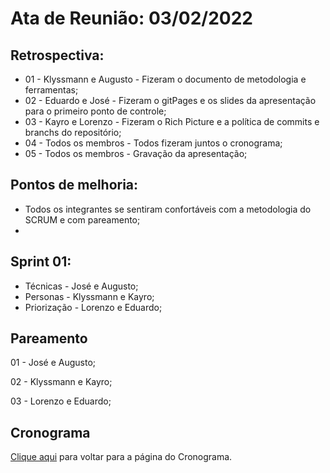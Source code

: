 # Ata de Reunião: 03/02/2022

## Retrospectiva:
- 01 - Klyssmann e Augusto - Fizeram o documento de metodologia e ferramentas;
- 02 - Eduardo e José - Fizeram o gitPages e os slides da apresentação para o primeiro ponto de controle;
- 03 - Kayro e Lorenzo - Fizeram o Rich Picture e a política de commits e branchs do repositório;
- 04 - Todos os membros - Todos fizeram juntos o cronograma;
- 05 - Todos os membros - Gravação da apresentação;

## Pontos de melhoria:
- Todos os integrantes se sentiram confortáveis com a metodologia do SCRUM e com pareamento;
- 

## Sprint 01:
- Técnicas - José e Augusto;
- Personas - Klyssmann e Kayro;
- Priorização - Lorenzo e Eduardo;

## Pareamento
01 - José e Augusto;

02 - Klyssmann e Kayro;

03 - Lorenzo e Eduardo;


## Cronograma
[Clique aqui](https://requisitos-de-software.github.io/2021.2-PontoFacil/planejamento/cronograma/) para voltar para a página do Cronograma.